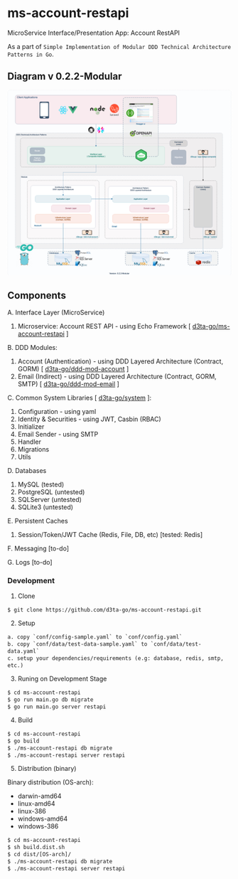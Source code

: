 # ms-account-restapi

MicroService Interface/Presentation App: Account RestAPI

As a part of `Simple Implementation of Modular DDD Technical Architecture Patterns in Go`.

## Diagram v 0.2.2-Modular

![DDD-Technical-Architecture-Patterns-Golang-0.2.2-MS Account RESTAPI](docs/img/DDD-Technical-Architecture-Patterns-Golang-0.2.2-MS_Account_RestAPI.png)

## Components

A. Interface Layer (MicroService)

1. Microservice: Account REST API - using Echo Framework [ [d3ta-go/ms-account-restapi](https://github.com/d3ta-go/ms-account-restapi) ]

B. DDD Modules:

1. Account (Authentication) - using DDD Layered Architecture (Contract, GORM) [ [d3ta-go/ddd-mod-account](https://github.com/d3ta-go/ddd-mod-account) ]
2. Email (Indirect) - using DDD Layered Architecture (Contract, GORM, SMTP) [ [d3ta-go/ddd-mod-email](https://github.com/d3ta-go/ddd-mod-email) ]

C. Common System Libraries [ [d3ta-go/system](https://github.com/d3ta-go/system) ]:

1. Configuration - using yaml
2. Identity & Securities - using JWT, Casbin (RBAC)
3. Initializer
4. Email Sender - using SMTP
5. Handler
6. Migrations
7. Utils

D. Databases

1. MySQL (tested)
2. PostgreSQL (untested)
3. SQLServer (untested)
4. SQLite3 (untested)

E. Persistent Caches

1. Session/Token/JWT Cache (Redis, File, DB, etc) [tested: Redis]

F. Messaging [to-do]

G. Logs [to-do]

### Development

1. Clone

```shell
$ git clone https://github.com/d3ta-go/ms-account-restapi.git
```

2. Setup

```
a. copy `conf/config-sample.yaml` to `conf/config.yaml`
b. copy `conf/data/test-data-sample.yaml` to `conf/data/test-data.yaml`
c. setup your dependencies/requirements (e.g: database, redis, smtp, etc.)
```

3. Runing on Development Stage

```shell
$ cd ms-account-restapi
$ go run main.go db migrate
$ go run main.go server restapi
```

4. Build

```shell
$ cd ms-account-restapi
$ go build
$ ./ms-account-restapi db migrate
$ ./ms-account-restapi server restapi
```

5. Distribution (binary)

Binary distribution (OS-arch):

- darwin-amd64
- linux-amd64
- linux-386
- windows-amd64
- windows-386

```shell
$ cd ms-account-restapi
$ sh build.dist.sh
$ cd dist/[OS-arch]/
$ ./ms-account-restapi db migrate
$ ./ms-account-restapi server restapi
```
